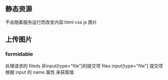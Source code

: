 ## 静态资源
不会随着服务运行而改变内容:html css js 图片

## 上传图片
### formidable
处理请求的
fileds 非input[type="file"]的提交项
files input[type="file"] 提交项
根据 input 的 name 属性 来获取值